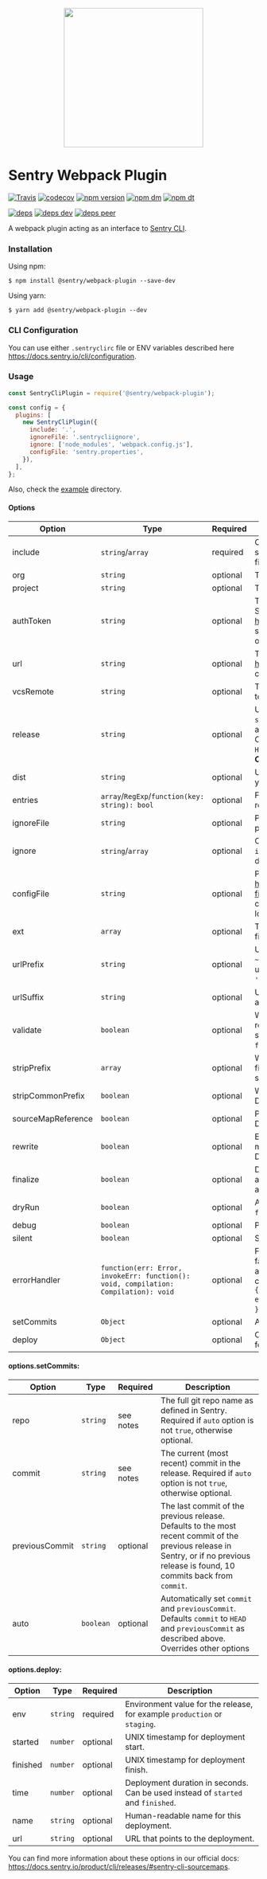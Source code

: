 <p align="center">
    <a href="https://sentry.io" target="_blank" align="center">
        <img src="https://sentry-brand.storage.googleapis.com/sentry-logo-black.png" width="280">
    </a>
<br/>
    <h1>Sentry Webpack Plugin</h1>
</p>

[![Travis](https://img.shields.io/travis/getsentry/sentry-webpack-plugin.svg?maxAge=2592000)](https://travis-ci.org/getsentry/sentry-webpack-plugin)
[![codecov](https://codecov.io/gh/getsentry/sentry-webpack-plugin/branch/master/graph/badge.svg)](https://codecov.io/gh/getsentry/sentry-webpack-plugin)
[![npm version](https://img.shields.io/npm/v/@sentry/webpack-plugin.svg)](https://www.npmjs.com/package/@sentry/webpack-plugin)
[![npm dm](https://img.shields.io/npm/dm/@sentry/webpack-plugin.svg)](https://www.npmjs.com/package/@sentry/webpack-plugin)
[![npm dt](https://img.shields.io/npm/dt/@sentry/webpack-plugin.svg)](https://www.npmjs.com/package/@sentry/webpack-plugin)

[![deps](https://david-dm.org/getsentry/sentry-webpack-plugin/status.svg)](https://david-dm.org/getsentry/sentry-webpack-plugin?view=list)
[![deps dev](https://david-dm.org/getsentry/sentry-webpack-plugin/dev-status.svg)](https://david-dm.org/getsentry/sentry-webpack-plugin?type=dev&view=list)
[![deps peer](https://david-dm.org/getsentry/sentry-webpack-plugin/peer-status.svg)](https://david-dm.org/getsentry/sentry-webpack-plugin?type=peer&view=list)

A webpack plugin acting as an interface to
[Sentry CLI](https://docs.sentry.io/learn/cli/).

### Installation

Using npm:

```
$ npm install @sentry/webpack-plugin --save-dev
```

Using yarn:

```
$ yarn add @sentry/webpack-plugin --dev
```

### CLI Configuration

You can use either `.sentryclirc` file or ENV variables described here
https://docs.sentry.io/cli/configuration.

### Usage

```js
const SentryCliPlugin = require('@sentry/webpack-plugin');

const config = {
  plugins: [
    new SentryCliPlugin({
      include: '.',
      ignoreFile: '.sentrycliignore',
      ignore: ['node_modules', 'webpack.config.js'],
      configFile: 'sentry.properties',
    }),
  ],
};
```

Also, check the [example](example) directory.

#### Options

| Option | Type | Required | Description |
---------|------|----------|-------------
| include | `string`/`array` | required | One or more paths that Sentry CLI should scan recursively for sources. It will upload all `.map` files and match associated `.js` files. |
| org | `string` | optional | The slug of the Sentry organization associated with the app. |
| project | `string` | optional | The slug of the Sentry project associated with the app. |
| authToken | `string` | optional | The authentication token to use for all communication with Sentry. Can be obtained from https://sentry.io/settings/account/api/auth-tokens/. Required scopes: `project:releases` and `org:read` (only if `setCommits` option is used). |
| url | `string` | optional | The base URL of your Sentry instance. Defaults to https://sentry.io/, which is the correct value for SAAS customers. |
| vcsRemote | `string` | optional | The name of the remote in the version control system. Defaults to `origin`. |
| release | `string` | optional | Unique identifier for the release. Defaults to the output of the `sentry-cli releases propose-version` command, which automatically detects values for Cordova, Heroku, AWS CodeBuild, CircleCI, Xcode, and Gradle, and otherwise uses `HEAD`'s commit SHA. (**For `HEAD` option, requires access to `git` CLI and for the root directory to be a valid repository**). |
| dist | `string` | optional | Unique identifier for the distribution, used to further segment your release. Usually your build number. |
| entries | `array`/`RegExp`/`function(key: string): bool` | optional | Filter for entry points that should be processed. By default, the release will be injected into all entry points. |
| ignoreFile | `string` | optional | Path to a file containing list of files/directories to ignore. Can point to `.gitignore` or anything with the same format. |
| ignore | `string`/`array` | optional | One or more paths to ignore during upload. Overrides entries in `ignoreFile` file. If neither `ignoreFile` nor `ignore` is present, defaults to `['node_modules']`. |
| configFile | `string` | optional | Path to Sentry CLI config properties, as described in https://docs.sentry.io/product/cli/configuration/#configuration-file. By default, the config file is looked for upwards from the current path, and defaults from `~/.sentryclirc` are always loaded |
| ext | `array` | optional | The file extensions to be considered. By default the following file extensions are processed: `js`, `map`, `jsbundle`, and `bundle`. |
| urlPrefix | `string` | optional | URL prefix to add to the beginning of all filenames. Defaults to `~/` but you might want to set this to the full URL. This is also useful if your files are stored in a sub folder. eg: `url-prefix '~/static/js'`. |
| urlSuffix | `string` | optional | URL suffix to add to the end of all filenamess. Useful for appending query parameters. |
| validate | `boolean` | optional | When `true`, attempts source map validation before upload if rewriting is not enabled. It will spot a variety of issues with source maps and cancel the upload if any are found. Defaults to `false` to prevent false positives canceling upload. |
| stripPrefix | `array` | optional | When paired with `rewrite`, will remove a prefix from uploaded filenames. Useful for removing a path that is build-machine-specific. |
| stripCommonPrefix | `boolean` | optional |  When paired with `rewrite`, will add `~` to the `stripPrefix` array. Defaults to `false`.|
| sourceMapReference | `boolean` | optional | Prevents the automatic detection of sourcemap references. Defaults to `false`.|
| rewrite | `boolean` | optional | Enables rewriting of matching source maps so that indexed maps are flattened and missing sources are inlined if possible. Defaults to `true` |
| finalize | `boolean` | optional | Determines whether Sentry release record should be automatically finalized (`date_released` timestamp added) after artifact upload. Defaults to `true` |
| dryRun | `boolean` | optional | Attempts a dry run (useful for dev environments). Defaults to `false`. |
| debug | `boolean` | optional | Print useful debug information. Defaults to `false`.|
| silent | `boolean` | optional | Suppresses all logs (useful for `--json` option). Defaults to `false`. |
| errorHandler | `function(err: Error, invokeErr: function(): void, compilation: Compilation): void` | optional | Function to call a when CLI error occurs. Webpack compilation failure can be triggered by calling `invokeErr` callback. Can emit a warning rather than an error (allowing compilation to continue) by setting this to `(err, invokeErr, compilation) => { compilation.warnings.push('Sentry CLI Plugin: ' + err.message) }`. Defaults to `(err, invokeErr) => { invokeErr() }`. |
| setCommits | `Object` | optional | Adds commits to Sentry. See [table below](#setCommits) for details. |
| deploy | `Object` | optional | Creates a new release deployment in Sentry. See [table below](#deploy) for details. |


#### <a name="setCommits"></a>options.setCommits:

| Option | Type | Required | Description |
---------|------|----------|-------------
| repo | `string` | see notes | The full git repo name as defined in Sentry. Required if `auto` option is not `true`, otherwise optional. |
| commit | `string` | see notes | The current (most recent) commit in the release. Required if `auto` option is not `true`, otherwise optional. |
| previousCommit | `string` | optional | The last commit of the previous release. Defaults to the most recent commit of the previous release in Sentry, or if no previous release is found, 10 commits back from `commit`. |
| auto | `boolean` | optional | Automatically set `commit` and `previousCommit`. Defaults `commit` to `HEAD` and `previousCommit` as described above. Overrides other options |

#### <a name="deploy"></a>options.deploy:

| Option | Type | Required | Description |
---------|------|----------|-------------
| env | `string` | required | Environment value for the release, for example `production` or `staging`. |
| started | `number` | optional | UNIX timestamp for deployment start. |
| finished | `number` | optional | UNIX timestamp for deployment finish. |
| time | `number` | optional | Deployment duration in seconds. Can be used instead of `started` and `finished`. |
| name | `string` | optional | Human-readable name for this deployment. |
| url | `string` | optional | URL that points to the deployment. |

You can find more information about these options in our official docs:
https://docs.sentry.io/product/cli/releases/#sentry-cli-sourcemaps.
